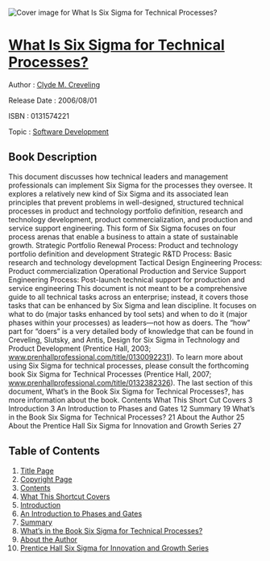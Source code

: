 ![Cover image for What Is Six Sigma for Technical Processes?](https://imgdetail.ebookreading.net/cover/cover/software_development/EB0131574221.jpg)

[What Is Six Sigma for Technical Processes?](https://ebookreading.net/view/book/What+Is+Six+Sigma+for+Technical+Processes%3F-EB0131574221_1.html "What Is Six Sigma for Technical Processes?")
====================================================================================================================

Author : [Clyde M. Creveling](https://ebookreading.net/search/author/Clyde+M.+Creveling)

Release Date : 2006/08/01

ISBN : 0131574221

Topic : [Software Development](https://ebookreading.net/search/category/software-development)

Book Description
-----------------

This document discusses how technical leaders and management professionals can implement Six Sigma for the processes they oversee. It explores a relatively new kind of Six Sigma and its associated lean principles that prevent problems in well-designed, structured technical processes in product and technology portfolio definition, research and technology development, product commercialization, and production and service support engineering. This form of Six Sigma focuses on four process arenas that enable a business to attain a state of sustainable growth.
Strategic Portfolio Renewal Process: Product and technology portfolio definition and development
Strategic R&amp;TD Process: Basic research and technology development
Tactical Design Engineering Process: Product commercialization
Operational Production and Service Support Engineering Process: Post-launch technical support for production and service engineering
This document is not meant to be a comprehensive guide to all technical tasks across an enterprise; instead, it covers those tasks that can be enhanced by Six Sigma and lean discipline. It focuses on what to do (major tasks enhanced by tool sets) and when to do it (major phases within your processes) as leaders—not how as doers. The “how” part for “doers” is a very detailed body of knowledge that can be found in Creveling, Slutsky, and Antis, Design for Six Sigma in Technology and Product Development (Prentice Hall, 2003; www.prenhallprofessional.com/title/0130092231). To learn more about using Six Sigma for technical processes, please consult the forthcoming book Six Sigma for Technical Processes (Prentice Hall, 2007; www.prenhallprofessional.com/title/0132382326). The last section of this document, What’s in the Book Six Sigma for Technical Processes?, has more information about the book.
Contents
What This Short Cut Covers 3
Introduction 3
An Introduction to Phases and Gates 12
Summary 19
What’s in the Book Six Sigma for Technical Processes? 21
About the Author 25
About the Prentice Hall Six Sigma for Innovation and Growth Series 27

              
Table of Contents
-----------------

1. [Title Page](https://ebookreading.net/view/book/What+Is+Six+Sigma+for+Technical+Processes%3F-EB0131574221_2.html)
1. [Copyright Page](https://ebookreading.net/view/book/What+Is+Six+Sigma+for+Technical+Processes%3F-EB0131574221_4.html)
1. [Contents](https://ebookreading.net/view/book/What+Is+Six+Sigma+for+Technical+Processes%3F-EB0131574221_3.html)
1. [What This Shortcut Covers](https://ebookreading.net/view/book/What+Is+Six+Sigma+for+Technical+Processes%3F-EB0131574221_5.html#ch01lev1sec1)
1. [Introduction](https://ebookreading.net/view/book/What+Is+Six+Sigma+for+Technical+Processes%3F-EB0131574221_5.html#ch01lev1sec2)
1. [An Introduction to Phases and Gates](https://ebookreading.net/view/book/What+Is+Six+Sigma+for+Technical+Processes%3F-EB0131574221_5.html#ch01lev1sec3)
1. [Summary](https://ebookreading.net/view/book/What+Is+Six+Sigma+for+Technical+Processes%3F-EB0131574221_5.html#ch01lev1sec4)
1. [What’s in the Book Six Sigma for Technical Processes?](https://ebookreading.net/view/book/What+Is+Six+Sigma+for+Technical+Processes%3F-EB0131574221_5.html#ch01lev1sec5)
1. [About the Author](https://ebookreading.net/view/book/What+Is+Six+Sigma+for+Technical+Processes%3F-EB0131574221_6.html)
1. [Prentice Hall Six Sigma for Innovation and Growth Series](https://ebookreading.net/view/book/What+Is+Six+Sigma+for+Technical+Processes%3F-EB0131574221_7.html)

